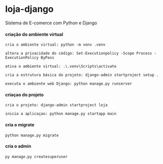 # loja-django
Sistema de E-comerce com Python e Django



#### criação do ambiente virtual
```
cria o ambiente virtual: python -m venv .venv

altera a privacidade do código: Set-Executionpolicy -Scope Process -ExecutionPolicy ByPass

ativa o ambiente virtual: .\.venv\Scripts\activate

cria a estrutura básica do projeto: django-admin startproject setup .

executa o ambiente web Django: python manage.py runserver
```

#### criaçao do projeto
```
cria o projeto: django-admin startproject loja

inicia a aplicaçao: python manage.py startapp main 
```

#### cria o migrate
```
python manage.py migrate
```

#### cria o admin 
```
py manage.py createsuperuser
```